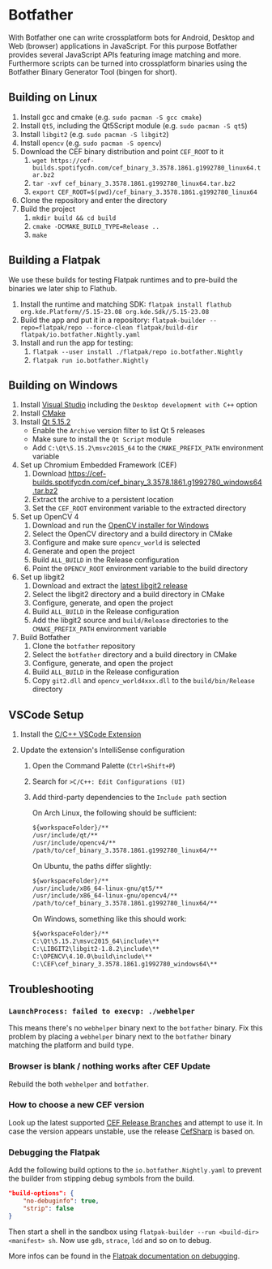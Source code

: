 # Botfather

With Botfather one can write crossplatform bots for Android, Desktop and Web (browser) applications in JavaScript.
For this purpose Botfather provides several JavaScript APIs featuring image matching and more.
Furthermore scripts can be turned into crossplatform binaries using the Botfather Binary Generator Tool (bingen for short).

## Building on Linux

1. Install gcc and cmake (e.g. `sudo pacman -S gcc cmake`)
2. Install `Qt5`, including the Qt5Script module (e.g. `sudo pacman -S qt5`)
3. Install `libgit2` (e.g. `sudo pacman -S libgit2`)
4. Install `opencv` (e.g. `sudo pacman -S opencv`)
5. Download the CEF binary distribution and point `CEF_ROOT` to it
    1. `wget https://cef-builds.spotifycdn.com/cef_binary_3.3578.1861.g1992780_linux64.tar.bz2`
    2. `tar -xvf cef_binary_3.3578.1861.g1992780_linux64.tar.bz2`
    3. `export CEF_ROOT=$(pwd)/cef_binary_3.3578.1861.g1992780_linux64`
6. Clone the repository and enter the directory
7. Build the project
    1. `mkdir build && cd build`
    2. `cmake -DCMAKE_BUILD_TYPE=Release ..`
    3. `make`

## Building a Flatpak

We use these builds for testing Flatpak runtimes and to pre-build the binaries we later ship to Flathub.

1. Install the runtime and matching SDK: `flatpak install flathub org.kde.Platform//5.15-23.08 org.kde.Sdk//5.15-23.08`
2. Build the app and put it in a repository: `flatpak-builder --repo=flatpak/repo --force-clean flatpak/build-dir flatpak/io.botfather.Nightly.yaml`
3. Install and run the app for testing:
    1. `flatpak --user install ./flatpak/repo io.botfather.Nightly`
    2. `flatpak run io.botfather.Nightly`

## Building on Windows

1. Install [Visual Studio](https://visualstudio.microsoft.com/) including the `Desktop development with C++` option
2. Install [CMake](https://cmake.org/download/)
3. Install [Qt 5.15.2](https://www.qt.io/download)
    - Enable the `Archive` version filter to list Qt 5 releases
    - Make sure to install the `Qt Script` module
    - Add `C:\Qt\5.15.2\msvc2015_64` to the `CMAKE_PREFIX_PATH` environment variable
4. Set up Chromium Embedded Framework (CEF)
    1. Download https://cef-builds.spotifycdn.com/cef_binary_3.3578.1861.g1992780_windows64.tar.bz2
    2. Extract the archive to a persistent location
    3. Set the `CEF_ROOT` environment variable to the extracted directory
5. Set up OpenCV 4
    1. Download and run the [OpenCV installer for Windows](https://opencv.org/releases/)
    2. Select the OpenCV directory and a build directory in CMake
    3. Configure and make sure `opencv_world` is selected
    4. Generate and open the project
    5. Build `ALL_BUILD` in the Release configuration
    6. Point the `OPENCV_ROOT` environment variable to the build directory
6. Set up libgit2
    1. Download and extract the [latest libgit2 release](https://github.com/libgit2/libgit2/releases)
    2. Select the libgit2 directory and a build directory in CMake
    3. Configure, generate, and open the project
    4. Build `ALL_BUILD` in the Release configuration
    5. Add the libgit2 source and `build/Release` directories to the `CMAKE_PREFIX_PATH` environment variable
7. Build Botfather
    1. Clone the `botfather` repository
    2. Select the `botfather` directory and a build directory in CMake
    3. Configure, generate, and open the project
    4. Build `ALL_BUILD` in the Release configuration
    5. Copy `git2.dll` and `opencv_world4xxx.dll` to the `build/bin/Release` directory

## VSCode Setup

1. Install the [C/C++ VSCode Extension](https://marketplace.visualstudio.com/items?itemName=ms-vscode.cpptools)
2. Update the extension's IntelliSense configuration

    1. Open the Command Palette (`Ctrl+Shift+P`)
    2. Search for `>C/C++: Edit Configurations (UI)`
    3. Add third-party dependencies to the `Include path` section

        On Arch Linux, the following should be sufficient:

        ```txt
        ${workspaceFolder}/**
        /usr/include/qt/**
        /usr/include/opencv4/**
        /path/to/cef_binary_3.3578.1861.g1992780_linux64/**
        ```

        On Ubuntu, the paths differ slightly:

        ```txt
        ${workspaceFolder}/**
        /usr/include/x86_64-linux-gnu/qt5/**
        /usr/include/x86_64-linux-gnu/opencv4/**
        /path/to/cef_binary_3.3578.1861.g1992780_linux64/**
        ```

        On Windows, something like this should work:

        ```txt
        ${workspaceFolder}/**
        C:\Qt\5.15.2\msvc2015_64\include\**
        C:\LIBGIT2\libgit2-1.8.2\include\**
        C:\OPENCV\4.10.0\build\include\**
        C:\CEF\cef_binary_3.3578.1861.g1992780_windows64\**
        ```

## Troubleshooting

### `LaunchProcess: failed to execvp: ./webhelper`

This means there's no `webhelper` binary next to the `botfather` binary.
Fix this problem by placing a `webhelper` binary next to the `botfather` binary matching the platform and build type.

### Browser is blank / nothing works after CEF Update

Rebuild the both `webhelper` and `botfather`.

### How to choose a new CEF version

Look up the latest supported [CEF Release Branches](https://bitbucket.org/chromiumembedded/cef/wiki/BranchesAndBuilding.md#markdown-header-current-release-branches-supported) and attempt to use it.
In case the version appears unstable, use the release [CefSharp](https://github.com/cefsharp/CefSharp/releases) is based on.

### Debugging the Flatpak

Add the following build options to the `io.botfather.Nightly.yaml` to prevent the builder from stipping debug symbols from the build.

```json
"build-options": {
	"no-debuginfo": true,
	"strip": false
}
```

Then start a shell in the sandbox using `flatpak-builder --run <build-dir> <manifest> sh`.
Now use `gdb`, `strace`, `ldd` and so on to debug.

More infos can be found in the [Flatpak documentation on debugging](http://docs.flatpak.org/en/latest/debugging.html).
